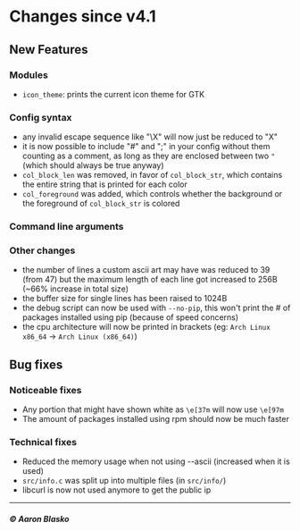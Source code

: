 # Changes since v4.1

## New Features

### Modules
* `icon_theme`: prints the current icon theme for GTK

### Config syntax
* any invalid escape sequence like "\X" will now just be reduced to "X"
* it is now possible to include "#" and ";" in your config without them counting as a comment, as long as they are enclosed between two `"` (which should always be true anyway)
* `col_block_len` was removed, in favor of `col_block_str`, which contains the entire string that is printed for each color
* `col_foreground` was added, which controls whether the background or the foreground of `col_block_str` is colored 

### Command line arguments

### Other changes
* the number of lines a custom ascii art may have was reduced to 39 (from 47) but the maximum length of each line got increased to 256B (~66% increase in total size)
* the buffer size for single lines has been raised to 1024B
* the debug script can now be used with `--no-pip`, this won't print the # of packages installed using pip (because of speed concerns)
* the cpu architecture will now be printed in brackets (eg: `Arch Linux x86_64` -> `Arch Linux (x86_64)`)

## Bug fixes

### Noticeable fixes
* Any portion that might have shown white as `\e[37m` will now use `\e[97m`
* The amount of packages installed using rpm should now be much faster

### Technical fixes
* Reduced the memory usage when not using --ascii (increased when it is used)
* `src/info.c` was split up into multiple files (in `src/info/`)
* libcurl is now not used anymore to get the public ip

---

##### © Aaron Blasko
